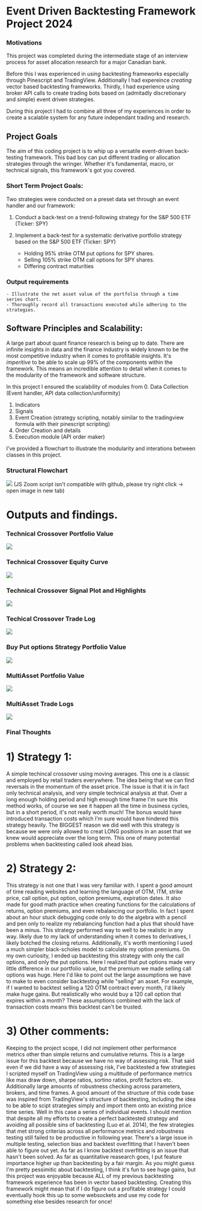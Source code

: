 <script src="https://cdnjs.cloudflare.com/ajax/libs/zoom.js/2.3.1/zoom.min.js"></script>

# Event Driven Backtesting Framework Project 2024
### Motivations
This project was completed during the intermediate stage of an interview process for asset allocation research for a major Canadian bank.

Before this I was experienced in *using* backtesting frameworks especially through Pinescript and TradingView. Additionally I had expereince *creating* vector based backtesting frameworks. Thirdly, I had experience using broker API calls to create trading bots based on (admitadly discretionary and simple) event driven strategies.

During this project I had to combine all three of my experiences in order to create a scalable system for any future independant trading and research.

## Project Goals
The aim of this coding project is to whip up a versatile event-driven back-testing framework. This bad boy can put different trading or allocation strategies through the wringer. Whether it's fundamental, macro, or technical signals, this framework's got you covered.

### Short Term Project Goals:
Two strategies were conducted on a preset data set through an event handler and our framework:

1. Conduct a back-test on a trend-following strategy for the S&P 500 ETF (Ticker: SPY)

2. Implement a back-test for a systematic derivative portfolio strategy based on the S&P 500 ETF (Ticker: SPY)
    - Holding 95% strike OTM put options for SPY shares.
    - Selling 105% strike OTM call options for SPY shares.
    - Differing contract maturities

### Output requirements
    - Illustrate the net asset value of the portfolio through a time series chart.
    - Thoroughly record all transactions executed while adhering to the strategies.

## Software Principles and Scalability:
A large part about quant finance research is being up to date. There are infinite insights in data and the finance industry is widely known to be the most competitive industry when it comes to profitable insights. It's *imperitive* to be able to scale up 99% of the components within the framework. This means an incredible attention to detail when it comes to the modularity of the framework and software structure. 

In this project I ensured the scalability of modules from
0. Data Collection (Event handler, API data collection/uniformity)
1. Indicators
2. Signals
3. Event Creation (strategy scripting, notably similar to the tradingview formula with their pinescript scripting)
4. Order Creation and details
5. Execution module (API order maker)

I've provided a flowchart to illustrate the modularity and interations between classes in this project.

### Structural Flowchart 
<img src="Event Driven Backtesting Flow Chart.png?raw=true" class="zoom"/>
(JS Zoom script isn't compatible with github, please try right click -> open image in new tab)

# Outputs and findings.

### Technical Crossover Portfolio Value
<img src="tco portfolio value.png?raw=true" class="zoom"/>

### Technical Crossover Equity Curve
<img src="tco equity curve.png?raw=true" class="zoom"/>

### Technical Crossover Signal Plot and Highlights
<img src="tco signal highlights.png?raw=true" class="zoom"/>

### Techical Crossover Trade Log
<img src="tco trade logs.PNG?raw=true" class="zoom"/>

### Buy Put options Strategy Portfolio Value
<img src="buy put options portfolio value.png?raw=true" class="zoom"/>

### MultiAsset Portfolio Value
<img src="multi asset portfolio value.png?raw=true" class="zoom"/>

### MultiAsset Trade Logs
<img src="multi asset trade logs.PNG?raw=true" class="zoom"/>


### Final Thoughts

# 1) Strategy 1:
A simple techincal crossover using moving averages. This one is a classic and employed by retail traders everywhere. The idea being that we can find reversals in the momentum of the asset price. The issue is that it is in fact only technical analysis, and very simple technical analysis at that. Over a long enough holding period and high enough time frame I'm sure this method works, of course we see it happen all the time in business cycles, but in a short period, it's not really worth much! The bonus would have introduced transaction costs which I'm sure would have hindered this strategy heavily. The BIGGEST reason we did well with this strategy is because we were only allowed to creat LONG positions in an asset that we knew would appreciate over the long term. This one of many potential problems when backtesting called look ahead bias.

# 2)  Strategy 2:
This strategy is not one that I was very familiar with. I spent a good amount of time reading websites and learning the language of OTM, ITM, strike price, call option, put option, option premiums, expiration dates. It also made for good math practice when creating functions for the calculations of returns, option premiums, and even rebalancing our portfolio. In fact I spent about an hour stuck debugging code only to do the algebra with a pencil and pen only to realize my rebalancing function had a plus that should have been a minus. This strategy performed way to well to be realistic in any way. likely due to my lack of understanding when it comes to derivatives, I likely botched the closing returns. Additionally, it's worth mentioning I used a much simpler black-scholes model to calculate my option premiums. On my own curiosity, I ended up backtesting this strategy with only the call options, and only the put options. Here I realized that put options made very little difference in our portfolio value, but the premium we made selling call options was huge. Here I'd like to point out the large assumptions we have to make to even consider backtesting while "selling" an asset. For example, if I wanted to backtest selling a 120 OTM contract every month, I'd likely make huge gains. But realistically who would buy a 120 call option that expires within a month? These assumptions combined with the lack of transaction costs means this backtest can't be trusted.

# 3) Other comments:
Keeping to the project scope, I did not implement other performance metrics other than simple returns and cumulative returns. This is a large issue for this backtest because we have no way of assessing risk. That said even if we did have a way of assessing risk, I've backtested a few strategies I scripted myself on TradingView using a multitude of performance metrics like max draw down, sharpe ratios, sortino ratios, profit factors etc. Additionally large amounts of robustness checking across parameters, brokers, and time frames. A good amount of the structure of this code base was inspired from TradingView's structure of backtesting, including the idea to be able to scipt strategies simply and import them onto an existing price time series. Well in this case a series of individual events. I should mention that despite all my efforts to create a perfect backtested strategy and avoiding all possible sins of backtesting (Luo et al. 2014), the few strategies that met strong criterias across all performance metrics and robustness testing still failed to be productive in following year. There's a large issue in multiple testing, selection bias and backtest overfitting that I haven't been able to figure out yet. As far as I know backtest overfitting is an issue that hasn't been solved. As far as quantitative reasearch goes, I put feature importance higher up than backtesting by a fair margin. As you might guess I'm pretty pessimitic about backtesting, I think it's fun to see huge gains, but this project was enjoyable because ALL of my previous backtesting framework experience has been in vector based backtesting. Creating this framework might mean that if I do figure out a profitable strategy I could eventually hook this up to some websockets and use my code for something else besides research for once! 


